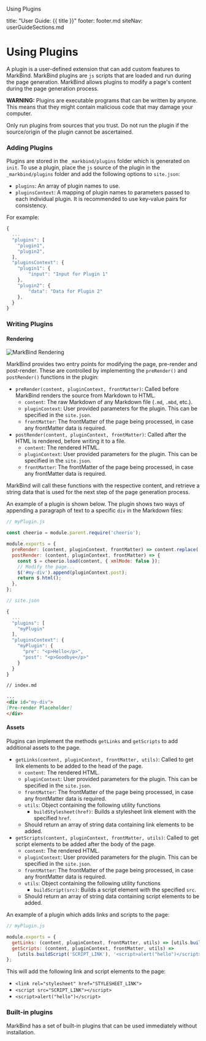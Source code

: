<variable name="title">Using Plugins</variable>

<frontmatter>
  title: "User Guide: {{ title }}"
  footer: footer.md
  siteNav: userGuideSections.md
</frontmatter>

<include src="../common/header.md" />

# Using Plugins

A plugin is a user-defined extension that can add custom features to MarkBind. MarkBind plugins are `js` scripts that are loaded and run during the page generation. MarkBind allows plugins to modify a page's content during the page generation process.

<tip-box type="warning">

**WARNING:** Plugins are executable programs that can be written by anyone. This means that they might contain malicious code that may damage your computer.

Only run plugins from sources that you trust. Do not run the plugin if the source/origin of the plugin cannot be ascertained.
</tip-box>

### Adding Plugins

Plugins are stored in the `_markbind/plugins` folder which is generated on `init`. To use a plugin, place the `js` source of the plugin in the `_markbind/plugins` folder and add the following options to `site.json`:

- `plugins`: An array of plugin names to use.
- `pluginsContext`: A mapping of plugin names to parameters passed to each individual plugin. It is recommended to use key-value pairs for consistency.

For example:

```js
{
  ...
  "plugins": [
    "plugin1",
    "plugin2",
  ],
  "pluginsContext": {
    "plugin1": {
    	"input": "Input for Plugin 1"
    },
    "plugin2": {
    	"data": "Data for Plugin 2"
    },
  }
}
```

### Writing Plugins

#### Rendering

![MarkBind Rendering]({{baseUrl}}/images/rendering.png)

MarkBind provides two entry points for modifying the page, pre-render and post-render. These are controlled by implementing the `preRender()` and `postRender()` functions in the plugin:

- `preRender(content, pluginContext, frontMatter)`: Called before MarkBind renders the source from Markdown to HTML.
  - `content`: The raw Markdown of any Markdown file (`.md`, `.mbd`, etc.).
  - `pluginContext`: User provided parameters for the plugin. This can be specified in the `site.json`.
  - `frontMatter`: The frontMatter of the page being processed, in case any frontMatter data is required.
- `postRender(content, pluginContext, frontMatter)`: Called after the HTML is rendered, before writing it to a file.
  - `content`: The rendered HTML.
  - `pluginContext`: User provided parameters for the plugin. This can be specified in the `site.json`.
  - `frontMatter`: The frontMatter of the page being processed, in case any frontMatter data is required.

MarkBind will call these functions with the respective content, and retrieve a string data that is used for the next step of the page generation process.

An example of a plugin is shown below. The plugin shows two ways of appending a paragraph of text to a specific `div` in the Markdown files:

```js
// myPlugin.js

const cheerio = module.parent.require('cheerio');

module.exports = {
  preRender: (content, pluginContext, frontMatter) => content.replace('[Pre-render Placeholder]', `${pluginContext.pre}`),
  postRender: (content, pluginContext, frontMatter) => {
    const $ = cheerio.load(content, { xmlMode: false });
    // Modify the page...
    $('#my-div').append(pluginContext.post);
    return $.html();
  },
};
```

```js
// site.json

{
  ...
  "plugins": [
    "myPlugin"
  ],
  "pluginsContext": {
    "myPlugin": {
      "pre": "<p>Hello</p>",
      "post": "<p>Goodbye</p>"
    }
  }
}
```

```md
// index.md

...
<div id="my-div">
[Pre-render Placeholder]
</div>
```

#### Assets

Plugins can implement the methods `getLinks` and `getScripts` to add additional assets to the page. 

- `getLinks(content, pluginContext, frontMatter, utils)`: Called to get link elements to be added to the head of the page.
  - `content`: The rendered HTML.
  - `pluginContext`: User provided parameters for the plugin. This can be specified in the `site.json`.
  - `frontMatter`: The frontMatter of the page being processed, in case any frontMatter data is required.
  - `utils`: Object containing the following utility functions
    - `buildStylesheet(href)`: Builds a stylesheet link element with the specified `href`.
  - Should return an array of string data containing link elements to be added.
- `getScripts(content, pluginContext, frontMatter, utils)`: Called to get script elements to be added after the body of the page.
  - `content`: The rendered HTML.
  - `pluginContext`: User provided parameters for the plugin. This can be specified in the `site.json`.
  - `frontMatter`: The frontMatter of the page being processed, in case any frontMatter data is required.
  - `utils`: Object containing the following utility functions
    - `buildScript(src)`: Builds a script element with the specified `src`.
  - Should return an array of string data containing script elements to be added.

An example of a plugin which adds links and scripts to the page:

```js
// myPlugin.js

module.exports = {
  getLinks: (content, pluginContext, frontMatter, utils) => [utils.buildStylesheet('STYLESHEET_LINK')],
  getScripts: (content, pluginContext, frontMatter, utils) => 
    [utils.buildScript('SCRIPT_LINK'), '<script>alert("hello")</script>'],
};

```

This will add the following link and script elements to the page:
- `<link rel="stylesheet" href="STYLESHEET_LINK">`
- `<script src="SCRIPT_LINK"></script>`
- `<script>alert("hello")</script>`

### Built-in plugins

MarkBind has a set of built-in plugins that can be used immediately without installation.

<include src="plugins/filterTags.mbdf" />
